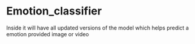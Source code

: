 # Emotion_classifier
Inside it will have all updated versions of the model which helps predict a emotion provided image or video
